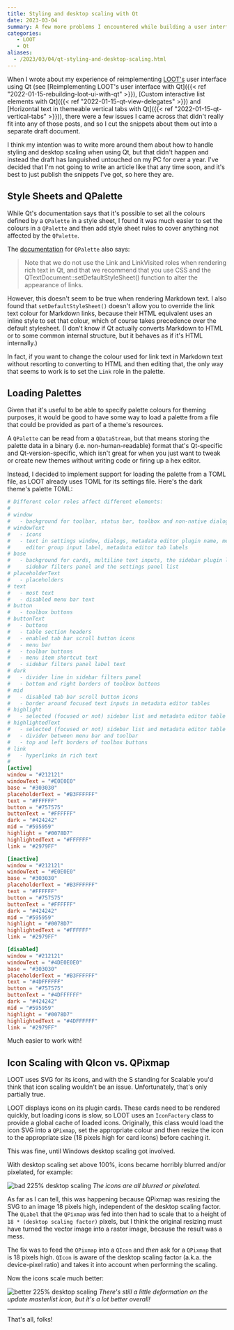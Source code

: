 ```yaml
---
title: Styling and desktop scaling with Qt
date: 2023-03-04
summary: A few more problems I encountered while building a user interface with Qt
categories:
   - LOOT
   - Qt
aliases:
  - /2023/03/04/qt-styling-and-desktop-scaling.html
---
```


When I wrote about my experience of reimplementing [LOOT's](https://loot.github.io/) user interface using Qt (see [Reimplementing LOOT's user interface with Qt]({{< ref "2022-01-15-rebuilding-loot-ui-with-qt" >}}), [Custom interactive list elements with Qt]({{< ref "2022-01-15-qt-view-delegates" >}}) and [Horizontal text in themeable vertical tabs with Qt]({{< ref "2022-01-15-qt-vertical-tabs" >}})), there were a few issues I came across that didn't really fit into any of those posts, and so I cut the snippets about them out into a separate draft document.

I think my intention was to write more around them about how to handle styling and desktop scaling when using Qt, but that didn't happen and instead the draft has languished untouched on my PC for over a year. I've decided that I'm not going to write an article like that any time soon, and it's best to just publish the snippets I've got, so here they are.

## Style Sheets and QPalette

While Qt's documentation says that it's possible to set all the colours defined by a `QPalette` in a style sheet, I found it was much easier to set the colours in a `QPalette` and then add style sheet rules to cover anything not affected by the `QPalette`.

The [documentation](https://doc.qt.io/qt-6/qpalette.html) for `QPalette` also says:

> Note that we do not use the Link and LinkVisited roles when rendering rich text in Qt, and that we recommend that you use CSS and the QTextDocument::setDefaultStyleSheet() function to alter the appearance of links.

However, this doesn't seem to be true when rendering Markdown text. I also found that `setDefaultStyleSheet()` doesn't allow you to override the link text colour for Markdown links, because their HTML equivalent uses an inline style to set that colour, which of course takes precedence over the default stylesheet. (I don't know if Qt actually converts Markdown to HTML or to some common internal structure, but it behaves as if it's HTML internally.)

In fact, if you want to change the colour used for link text in Markdown text without resorting to converting to HTML and then editing that, the only way that seems to work is to set the `Link` role in the palette.

## Loading Palettes

Given that it's useful to be able to specify palette colours for theming purposes, it would be good to have some way to load a palette from a file that could be provided as part of a theme's resources.

A `QPalette` can be read from a `QDataStream`, but that means storing the palette data in a binary (i.e. non-human-readable) format that's Qt-specific and Qt-version-specific, which isn't great for when you just want to tweak or create new themes without writing code or firing up a hex editor.

Instead, I decided to implement support for loading the palette from a TOML file, as LOOT already uses TOML for its settings file. Here's the dark theme's palette TOML:

```toml
# Different color roles affect different elements:
#
# window
#   - background for toolbar, status bar, toolbox and non-native dialogs
# windowText
#   - icons
#   - text in settings window, dialogs, metadata editor plugin name, metadata
#     editor group input label, metadata editor tab labels
# base
#   - background for cards, multiline text inputs, the sidebar plugin list, the
#     sidebar filters panel and the settings panel list
# placeholderText
#   - placeholders
# text
#   - most text
#   - disabled menu bar text
# button
#   - toolbox buttons
# buttonText
#   - buttons
#   - table section headers
#   - enabled tab bar scroll button icons
#   - menu bar
#   - toolbar buttons
#   - menu item shortcut text
#   - sidebar filters panel label text
# dark
#   - divider line in sidebar filters panel
#   - bottom and right borders of toolbox buttons
# mid
#   - disabled tab bar scroll button icons
#   - border around focused text inputs in metadata editor tables
# highlight
#   - selected (focused or not) sidebar list and metadata editor table elements
# highlightedText
#   - selected (focused or not) sidebar list and metadata editor table elements
#   - divider between menu bar and toolbar
#   - top and left borders of toolbox buttons
# link
#   - hyperlinks in rich text
#
[active]
window = "#212121"
windowText = "#E0E0E0"
base = "#303030"
placeholderText = "#B3FFFFFF"
text = "#FFFFFF"
button = "#757575"
buttonText = "#FFFFFF"
dark = "#424242"
mid = "#595959"
highlight = "#0078D7"
highlightedText = "#FFFFFF"
link = "#2979FF"

[inactive]
window = "#212121"
windowText = "#E0E0E0"
base = "#303030"
placeholderText = "#B3FFFFFF"
text = "#FFFFFF"
button = "#757575"
buttonText = "#FFFFFF"
dark = "#424242"
mid = "#595959"
highlight = "#0078D7"
highlightedText = "#FFFFFF"
link = "#2979FF"

[disabled]
window = "#212121"
windowText = "#4DE0E0E0"
base = "#303030"
placeholderText = "#B3FFFFFF"
text = "#4DFFFFFF"
button = "#757575"
buttonText = "#4DFFFFFF"
dark = "#424242"
mid = "#595959"
highlight = "#0078D7"
highlightedText = "#4DFFFFFF"
link = "#2979FF"
```

Much easier to work with!

## Icon Scaling with QIcon vs. QPixmap

LOOT uses SVG for its icons, and with the S standing for Scalable you'd think that icon scaling wouldn't be an issue. Unfortunately, that's only partially true.

LOOT displays icons on its plugin cards. These cards need to be rendered quickly, but loading icons is slow, so LOOT uses an `IconFactory` class to provide a global cache of loaded icons. Originally, this class would load the icon SVG into a `QPixmap`, set the appropriate colour and then resize the icon to the appropriate size (18 pixels high for card icons) before caching it.

This was fine, until Windows desktop scaling got involved.

With desktop scaling set above 100%, icons became horribly blurred and/or pixelated, for example:

![bad 225% desktop scaling](images/loot-desktop-scaling-225-before.png)
*The icons are all blurred or pixelated.*

As far as I can tell, this was happening because QPixmap was resizing the SVG to an image 18 pixels high, independent of the desktop scaling factor. The `QLabel` that the `QPixmap` was fed into then had to scale that to a height of `18 * (desktop scaling factor)` pixels, but I think the original resizing must have turned the vector image into a raster image, because the result was a mess.

The fix was to feed the `QPixmap` into a `QIcon` and *then* ask for a `QPixmap` that is 18 pixels high. `QIcon` is aware of the desktop scaling factor (a.k.a. the device-pixel ratio) and takes it into account when performing the scaling.

Now the icons scale much better:

![better 225% desktop scaling](images/loot-desktop-scaling-225-after.png)
*There's still a little deformation on the update masterlist icon, but it's a lot better overall!*

---

That's all, folks!
